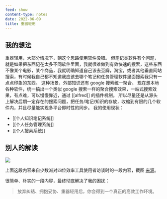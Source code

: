 ```yaml
---
feed: show
content-type: notes
date: 2022-06-09
title: 重器轻用
---
```


## 我的想法

重器轻用，大部分情况下，朝这个思路使用软件没错。
但笔记类软件有个问题，就是如果把东西记在太多不同软件里面，我就很难做到有效快速的搜索，这些东西不像某个电影，某个商品，我就明确知道自己该去豆瓣，淘宝，或者其他垂直网站搜索，有时候我自己都不知道我应该去哪个笔记和任务管理软件里面搜索我只有一点点印象的东西。
这种场景，外部知识还有 google 搜索统一聚合。
现在想本地各种软件，统一搞出一个类似 google 搜索一样的聚合搜索效果，一站式搜索效果，有点难，可以慢慢靠近，通过 [[alfred]] 的插件机制。
所以尽量还是从源头上解决后期一定存在的搜索问题，把任务/笔记/知识的存放，收缩到有限的几个软件内，并且尽量能实现多平台即时性的同步。
我的使用现状：
- [[个人知识笔记系统]]
- [[个人任务管理系统]]
- [[个人搜索系统]]

## 别人的解读

![](https://cdn.sspai.com/2022/02/21/article/00939352c1ff2876f5b569f6eabf046c?imageView2/2/w/1120/q/90/interlace/1/ignore-error/1)

上面这段内容来自少数派对四位效率工具使用者访谈时的一段内容，截图 [来源](https://36kr.com/p/1402159224362632)。

很简单、朴实的一段内容，最终彻底解决了我的困扰：

> 放弃纠结、拥抱妥协、重器轻用后，你会得到一个真正的高效工作环境。
